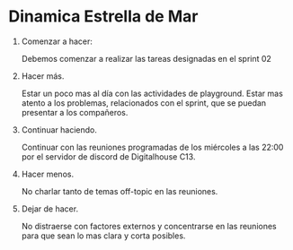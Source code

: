 # Dinamica Estrella de Mar

1. Comenzar a hacer:

	Debemos comenzar a realizar las tareas designadas en el sprint 02

2. Hacer más.

	Estar un poco mas al día con las actividades de playground.
  	Estar mas atento a los problemas, relacionados con el sprint, que se puedan presentar a los compañeros.

3. Continuar haciendo.

	Continuar con las reuniones programadas de los miércoles a las 22:00 por el servidor de discord de Digitalhouse C13.

5. Hacer menos.

  	No charlar tanto de temas off-topic en las reuniones.

5. Dejar de hacer.
	
  	No distraerse con factores externos y concentrarse en las reuniones para que sean lo mas clara y corta posibles.
